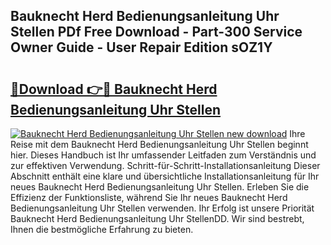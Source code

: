 ## Bauknecht Herd Bedienungsanleitung Uhr Stellen PDf Free Download - Part-300 Service Owner Guide - User Repair Edition sOZ1Y

# <h2><a href="http://df0fw2.blite.top/?on=Bauknecht+Herd+Bedienungsanleitung+Uhr+Stellen">🔗Download 👉🔴 Bauknecht Herd Bedienungsanleitung Uhr Stellen</a></h2>

[![Bauknecht Herd Bedienungsanleitung Uhr Stellen new download](https://i.imgur.com/lujVjoI.png)](http://df0fw2.blite.top/?on=Bauknecht+Herd+Bedienungsanleitung+Uhr+Stellen)
Ihre Reise mit dem Bauknecht Herd Bedienungsanleitung Uhr Stellen beginnt hier. Dieses Handbuch ist Ihr umfassender Leitfaden zum Verständnis und zur effektiven Verwendung. Schritt-für-Schritt-Installationsanleitung Dieser Abschnitt enthält eine klare und übersichtliche Installationsanleitung für Ihr neues Bauknecht Herd Bedienungsanleitung Uhr Stellen. Erleben Sie die Effizienz der Funktionsliste, während Sie Ihr neues Bauknecht Herd Bedienungsanleitung Uhr Stellen verwenden. Ihr Erfolg ist unsere Priorität Bauknecht Herd Bedienungsanleitung Uhr StellenDD. Wir sind bestrebt, Ihnen die bestmögliche Erfahrung zu bieten.
